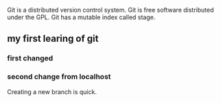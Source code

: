 Git is a distributed version control system.
Git is free software distributed under the GPL.
Git has a mutable index called stage.

## my first learing of git

### first changed



### second change from localhost





Creating a new branch is quick.
